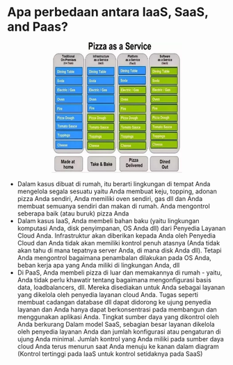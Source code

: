 # Apa perbedaan antara IaaS, SaaS, and Paas?
<center><img src="https://github.com/Wahyupr/tekn-cloud-computing/blob/master/minggu-02/images/diference_iaas.png" height="300" width="300"></center>

- Dalam kasus dibuat di rumah, itu berarti lingkungan di tempat Anda mengelola segala sesuatu yaitu Anda membuat keju, topping, adonan pizza Anda sendiri, Anda memiliki oven sendiri, gas dll dan Anda membuat semuanya sendiri dan makan di rumah. Anda mengontrol seberapa baik (atau buruk) pizza Anda
- Dalam kasus IaaS, Anda membeli bahan baku (yaitu lingkungan komputasi Anda, disk penyimpanan, OS Anda dll) dari Penyedia Layanan Cloud Anda. Infrastruktur akan diberikan kepada Anda oleh Penyedia Cloud dan Anda tidak akan memiliki kontrol penuh atasnya (Anda tidak akan tahu di mana tepatnya server Anda, di mana disk Anda dll). Tetapi Anda mengontrol bagaimana penambalan dilakukan pada OS Anda, beban kerja apa yang Anda miliki di lingkungan Anda, dll
- Di PaaS, Anda membeli pizza di luar dan memakannya di rumah - yaitu, Anda tidak perlu khawatir tentang bagaimana mengonfigurasi basis data, loadbalancers, dll. Mereka disediakan untuk Anda sebagai layanan yang dikelola oleh penyedia layanan cloud Anda. Tugas seperti membuat cadangan database dll dapat didorong ke ujung penyedia layanan dan Anda hanya dapat berkonsentrasi pada membangun dan menggunakan aplikasi Anda. Tingkat sumber daya yang dikontrol oleh Anda berkurang
Dalam model SaaS, sebagian besar layanan dikelola oleh penyedia layanan Anda dan jumlah konfigurasi atau pengaturan di ujung Anda minimal.
Jumlah kontrol yang Anda miliki pada sumber daya cloud Anda terus menurun saat Anda menuju ke kanan dalam diagram (Kontrol tertinggi pada IaaS untuk kontrol setidaknya pada SaaS)
